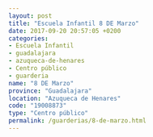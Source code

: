 ```yaml
---
layout: post
title: "Escuela Infantil 8 DE Marzo"
date: 2017-09-20 20:57:05 +0200
categories:
- Escuela Infantil
- guadalajara
- azuqueca-de-henares
- Centro público
- guarderia
name: "8 DE Marzo"
province: "Guadalajara"
location: "Azuqueca de Henares"
code: "19008873"
type: "Centro público"
permalink: /guarderias/8-de-marzo.html
---
```

